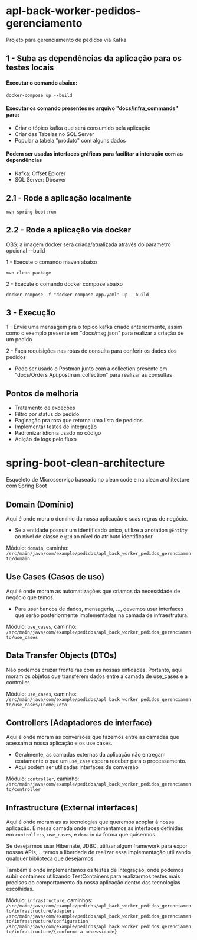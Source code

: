 # apl-back-worker-pedidos-gerenciamento
Projeto para gerenciamento de pedidos via Kafka

## 1 - Suba as dependências da aplicação para os testes locais

#### Executar o comando abaixo:
```
docker-compose up --build
```
#### Executar os comando presentes no arquivo "docs/infra_commands" para:
- Criar o tópico kafka que será consumido pela aplicação
- Criar das Tabelas no SQL Server
- Popular a tabela "produto" com alguns dados

#### Podem ser usadas interfaces gráficas para facilitar a interação com as dependências
- Kafka: Offset Eplorer
- SQL Server: Dbeaver

## 2.1 - Rode a aplicação localmente

```
mvn spring-boot:run
```

## 2.2 - Rode a aplicação via docker

OBS: a imagem docker será criada/atualizada através do parametro opcional --build

1 -  Execute o comando maven abaixo
```
mvn clean package
```
2 -  Execute o comando docker compose abaixo
```
docker-compose -f "docker-compose-app.yaml" up --build  
```

## 3 - Execução

1 - Envie uma mensagem pra o tópico kafka criado anteriormente, assim como o exemplo presente em "docs/msg.json" para realizar a criação de um pedido

2 - Faça requisições nas rotas de consulta para conferir os dados dos pedidos
- Pode ser usado o Postman junto com a collection presente em "docs/Orders Api.postman_collection" para realizar as consultas

## Pontos de melhoria
- Tratamento de exceções
- Filtro por status do pedido
- Paginação pra rota que retorna uma lista de pedidos
- Implementar testes de integração
- Padronizar idioma usado no código
- Adição de logs pelo fluxo

# spring-boot-clean-architecture

Esqueleto de Microsserviço baseado no clean code e na clean architecture com Spring Boot

## Domain (Domínio)
Aqui é onde mora o domínio da nossa aplicação e suas regras de negócio.

* Se a entidade possuir um identificado único, utilize a anotation `@Entity` ao nível de classe e `@Id` ao nível do atributo identificador

Módulo: `domain`, caminho: `/src/main/java/com/example/pedidos/apl_back_worker_pedidos_gerenciamento/domain`

## Use Cases (Casos de uso)
Aqui é onde moram as automatizações que criamos da necessidade de negócio que temos.

* Para usar bancos de dados, mensageria, ..., devemos usar interfaces que serão posteriormente implementadas na camada de infraestrutura.

Módulo: `use_cases`, caminho: `/src/main/java/com/example/pedidos/apl_back_worker_pedidos_gerenciamento/use_cases`

## Data Transfer Objects (DTOs)
Não podemos cruzar fronteiras com as nossas entidades. Portanto, aqui moram os objetos que transferem dados entre a camada de use_cases e a controller.

Módulo: `use_cases`, caminho: `/src/main/java/com/example/pedidos/apl_back_worker_pedidos_gerenciamento/use_cases/(nome)/dto`

## Controllers (Adaptadores de interface)
Aqui é onde moram as conversões que fazemos entre as camadas que acessam a nossa aplicação e os use cases.
* Geralmente, as camadas externas da aplicação não entregam exatamente o que um `use_case` espera receber para o processamento.
* Aqui podem ser utilizadas interfaces de conversão

Módulo: `controller`, caminho: `/src/main/java/com/example/pedidos/apl_back_worker_pedidos_gerenciamento/controller`

## Infrastructure (External interfaces)
Aqui é onde moram as as tecnologias que queremos acoplar à nossa aplicação.
É nessa camada onde implementamos as interfaces definidas em `controllers`, `use_cases`, e `domain` da forma que quisermos.

Se desejarmos usar Hibernate, JDBC, utilizar algum framework para expor nossas APIs,... temos a liberdade de realizar essa implementação utilizando qualquer biblioteca que desejarmos.

Também é onde implementamos os testes de integração, onde podemos subir containers utilizando TestContainers para realizarmos testes mais precisos do comportamento da nossa aplicação dentro das tecnologias escolhidas.

Módulo: `infrastructure`, caminhos:
`/src/main/java/com/example/pedidos/apl_back_worker_pedidos_gerenciamento/infrastructure/adapters`
`/src/main/java/com/example/pedidos/apl_back_worker_pedidos_gerenciamento/infrastructure/configuration`
`/src/main/java/com/example/pedidos/apl_back_worker_pedidos_gerenciamento/infrastructure/{conforme a necessidade}`

